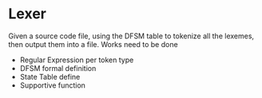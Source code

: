 # Lexer
Given a source code file, using the DFSM table to tokenize all the lexemes, then output them into a file.
Works need to be done
- Regular Expression per token type
- DFSM formal definition
- State Table define
- Supportive function
